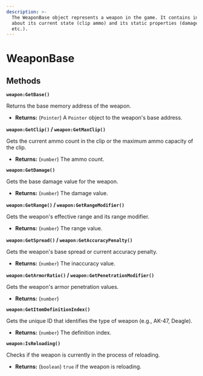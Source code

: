 ```yaml
---
description: >-
  The WeaponBase object represents a weapon in the game. It contains information
  about its current state (clip ammo) and its static properties (damage, range,
  etc.).
---
```


# WeaponBase

## Methods

**`weapon:GetBase()`**

Returns the base memory address of the weapon.

* **Returns:** (`Pointer`) A `Pointer` object to the weapon's base address.

**`weapon:GetClip()` / `weapon:GetMaxClip()`**

Gets the current ammo count in the clip or the maximum ammo capacity of the clip.

* **Returns:** (`number`) The ammo count.

**`weapon:GetDamage()`**

Gets the base damage value for the weapon.

* **Returns:** (`number`) The damage value.

**`weapon:GetRange()` / `weapon:GetRangeModifier()`**

Gets the weapon's effective range and its range modifier.

* **Returns:** (`number`) The range value.

**`weapon:GetSpread()` / `weapon:GetAccuracyPenalty()`**

Gets the weapon's base spread or current accuracy penalty.

* **Returns:** (`number`) The inaccuracy value.

**`weapon:GetArmorRatio()` / `weapon:GetPenetrationModifier()`**

Gets the weapon's armor penetration values.

* **Returns:** (`number`)

**`weapon:GetItemDefinitionIndex()`**

Gets the unique ID that identifies the type of weapon (e.g., AK-47, Deagle).

* **Returns:** (`number`) The definition index.

**`weapon:IsReloading()`**

Checks if the weapon is currently in the process of reloading.

* **Returns:** (`boolean`) `true` if the weapon is reloading.
